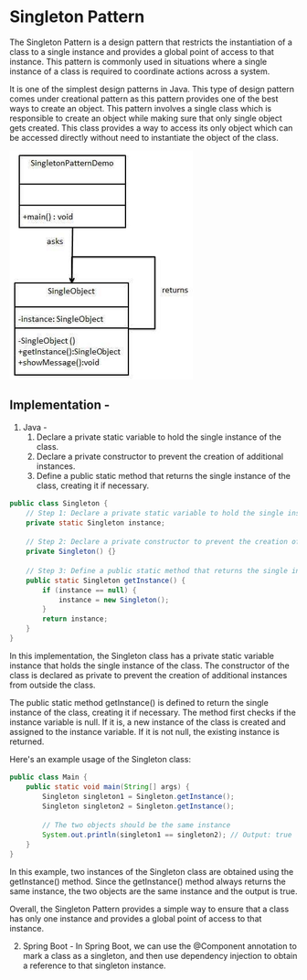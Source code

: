 # Singleton Pattern

The Singleton Pattern is a design pattern that restricts the instantiation of a class to a single instance and provides a global point of access to that instance. This pattern is commonly used in situations where a single instance of a class is required to coordinate actions across a system.

It is one of the simplest design patterns in Java. This type of design pattern comes under creational pattern as this pattern provides one of the best ways to create an object. This pattern involves a single class which is responsible to create an object while making sure that only single object gets created. This class provides a way to access its only object which can be accessed directly without need to instantiate the object of the class.

![img.png](img.png)

## Implementation -
1. Java -
   1. Declare a private static variable to hold the single instance of the class.
   2. Declare a private constructor to prevent the creation of additional instances.
   3. Define a public static method that returns the single instance of the class, creating it if necessary.

```java
public class Singleton {
    // Step 1: Declare a private static variable to hold the single instance of the class.
    private static Singleton instance;

    // Step 2: Declare a private constructor to prevent the creation of additional instances.
    private Singleton() {}

    // Step 3: Define a public static method that returns the single instance of the class, creating it if necessary.
    public static Singleton getInstance() {
        if (instance == null) {
            instance = new Singleton();
        }
        return instance;
    }
}
```

In this implementation, the Singleton class has a private static variable instance that holds the single instance of the class. The constructor of the class is declared as private to prevent the creation of additional instances from outside the class.

The public static method getInstance() is defined to return the single instance of the class, creating it if necessary. The method first checks if the instance variable is null. If it is, a new instance of the class is created and assigned to the instance variable. If it is not null, the existing instance is returned.

Here's an example usage of the Singleton class:
```java
public class Main {
    public static void main(String[] args) {
        Singleton singleton1 = Singleton.getInstance();
        Singleton singleton2 = Singleton.getInstance();

        // The two objects should be the same instance
        System.out.println(singleton1 == singleton2); // Output: true
    }
}
```

In this example, two instances of the Singleton class are obtained using the getInstance() method. Since the getInstance() method always returns the same instance, the two objects are the same instance and the output is true.

Overall, the Singleton Pattern provides a simple way to ensure that a class has only one instance and provides a global point of access to that instance.

2. Spring Boot - In Spring Boot, we can use the @Component annotation to mark a class as a singleton, and then use dependency injection to obtain a reference to that singleton instance.